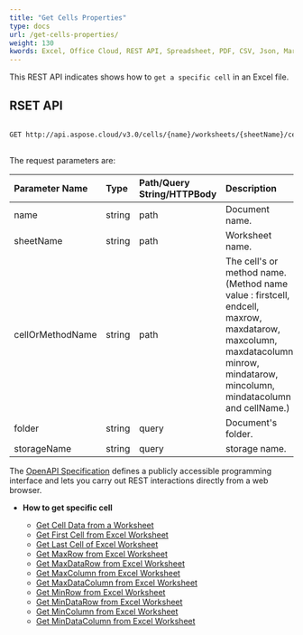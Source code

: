 ```yaml
---
title: "Get Cells Properties"
type: docs
url: /get-cells-properties/
weight: 130
kwords: Excel, Office Cloud, REST API, Spreadsheet, PDF, CSV, Json, Markdwon, Get Cells Properties
---
```


This REST API indicates shows how to `get a specific cell` in an Excel file.

## RSET API
 
```bash
 
GET http://api.aspose.cloud/v3.0/cells/{name}/worksheets/{sheetName}/cells/{cellOrMethodName}
 
```
The request parameters are: 
 
| Parameter Name | Type | Path/Query String/HTTPBody | Description| 
| :- | :- | :- |:- | 
| name | string | path | Document name. |
| sheetName | string | path | Worksheet name. |
| cellOrMethodName | string | path | The cell's or method name. (Method name value : firstcell, endcell, maxrow, maxdatarow, maxcolumn, maxdatacolumn, minrow, mindatarow, mincolumn, mindatacolumn and cellName.) |
| folder | string | query | Document's folder. |
| storageName | string | query | storage name. |
 
The [OpenAPI Specification](https://apireference.aspose.cloud/cells/#/Cells/GetWorksheetCell) defines a publicly accessible programming interface and lets you carry out REST interactions directly from a web browser.


- **How to get specific cell**

   - [Get Cell Data from a Worksheet](/cells/get-cell-data-from-a-worksheet/)
   - [Get First Cell from Excel Worksheet](/cells/get-first-cell-from-excel-worksheet/)
   - [Get Last Cell of Excel Worksheet](/cells/get-last-cell-of-excel-worksheet/)
   - [Get MaxRow from Excel Worksheet](/cells/get-maxrow-from-excel-worksheet/)
   - [Get MaxDataRow from Excel Worksheet](/cells/get-maxdatarow-from-excel-worksheet/)
   - [Get MaxColumn from Excel Worksheet](/cells/get-maxcolumn-from-excel-worksheet/)
   - [Get MaxDataColumn from Excel Worksheet](/cells/get-maxdatacolumn-from-excel-worksheet/)
   - [Get MinRow from Excel Worksheet](/cells/get-minrow-from-excel-worksheet/)
   - [Get MinDataRow from Excel Worksheet](/cells/get-mindatarow-from-excel-worksheet/)
   - [Get MinColumn from Excel Worksheet](/cells/get-mincolumn-from-excel-worksheet/)
   - [Get MinDataColumn from Excel Worksheet](/cells/get-mindatacolumn-from-excel-worksheet/)
